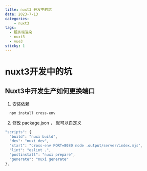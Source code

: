 ```yaml
---
title: nuxt3 开发中的坑
date: 2023-7-13
categories:
    - nuxt3
tags:
  - 服务端渲染
  - nuxt3
  - vue3
sticky: 1
---
```

# nuxt3开发中的坑
## Nuxt3中开发生产如何更换端口
1. 安装依赖
```js·
  npm install cross-env  
```

2. 修改 package.json ， 就可以自定义
```js
"scripts": {
  "build": "nuxi build",
  "dev": "nuxi dev",
  "start": "cross-env PORT=8080 node .output/server/index.mjs",
  "lint": "eslint .",
  "postinstall": "nuxi prepare",
  "generate": "nuxi generate"
},
```
